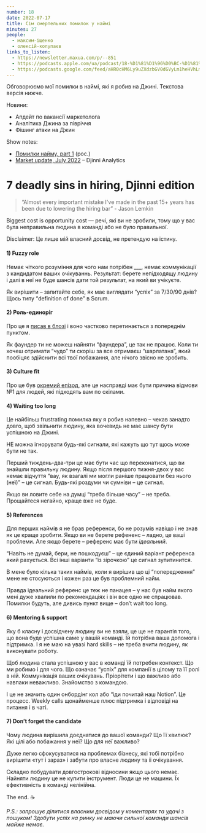 ```yaml
---
number: 18
date: 2022-07-17
title: Сім смертельних помилок у наймі
minutes: 27
people:
  - максим-іщенко
  - олексій-колупаєв
links_to_listen:
  - https://newsletter.maxua.com/p/--851
  - https://podcasts.apple.com/ua/podcast/18-%D1%81%D1%96%D0%BC-%D1%81%D0%BC%D0%B5%D1%80%D1%82%D0%B5%D0%BB%D1%8C%D0%BD%D0%B8%D1%85-%D0%BF%D0%BE%D0%BC%D0%B8%D0%BB%D0%BE%D0%BA-%D1%83-%D0%BD%D0%B0%D0%B9%D0%BC%D1%96/id1616301447?i=1000570168222
  - https://podcasts.google.com/feed/aHR0cHM6Ly9uZXdzbGV0dGVyLm1heHVhLmNvbS9mZWVk/episode/aHR0cHM6Ly9uZXdzbGV0dGVyLm1heHVhLmNvbS9wLy0tODUx
---
```


Обговорюємо мої помилки в наймі, які я робив на Джині. Текстова версія нижче.

Новини:

- Апдейт по вакансії маркетолога
- Аналітика Джина за півріччя
- Фішинг атаки на Джин

Show notes:

- [Помилки найму, part 1][1] (рос.)
- [Market update, July 2022][2] – Djinni Analytics

# 7 deadly sins in hiring, Djinni edition

> “Almost every important mistake I've made in the past 15+ years has been due
> to lowering the hiring bar” - Jason Lemkin

Biggest cost is opportunity cost — речі, які ви не зробили, тому що у вас була
неправильна людина в команді або не було правильної.  

Disclaimer: Це лише мій власний досвід, не претендую на істину.

#### 1) Fuzzy role

Немає чіткого розуміння для чого нам потрібен \___, немає коммунікації з
кандидатом ваших очікуваннь. Результат: берете непідходящу людину і далі в неї
не буде шансів дати той результат, на який ви учікуєте.

Як вирішити – запитайте себе, як має виглядати “успіх” за 7/30/90 днів? Щось
типу “definition of done” в Scrum. 

#### 2) Роль-единоріг

Про це я [писав в блозі][3] і воно частково перетинається з попереднім пунктом. 

Як фаундер ти не можеш найняти “фаундера”, це так не працює. Коли ти хочеш
отримати “чудо” ти скоріш за все отримаєш “шарлатана”, який пообіцяє здійснити
всі твої побажання, але нічого звісно не зробить.

#### 3) Culture fit

Про це був [окремий епізод][4], але це насправді має бути причина відмови №1
для людей, які підходять вам по скілами.

#### 4) Waiting too long

Це найбільш frustrating помилка яку я робив напевно – чекав занадто довго, щоб
звільнити людину, яка вочевидь не має шансу бути успішною на Джині.

НЕ можна ігнорувати будь-які сигнали, які кажуть що тут щось може бути не так.

Перший тиждень-два-три це має бути час що переконатися, що ви знайшли правильну
людину. Якщо після першого тижня-двох у вас немає відчуття “вау, як взагалі ми
могли раніше працювати без нього (неї)” – це сигнал. Будь-які роздуми чи
сумніви – це сигнал. 

Якщо ви ловите себе на думці “треба більше часу” – не треба. Прощайтеся
негайно, краще вже не буде.

#### 5) References

Для перших наймів я не брав референси, бо не розумів навіщо і не знав як це
краще зробити. Якщо ви не берете рефененс – ладно, це ваші проблеми. Але якщо
берете – референс має бути _ідеальний_.

“Навіть не думай, бери, не пошкодуєш” – це єдиний варіант референса який
рахується. Всі інші варіанти “із зірочкою” це сигнал зупитинится. 

В мене було кілька таких наймів, коли я вирішив що ці “попередження” мене не
стосуються і кожен раз це був проблемний найм.

Правда ідеальний референс це теж не панацея – у нас був найм якого мені дуже
хвалили по рекомендаціях і він все одно не спрацював. Помилки будуть, але
дивись пункт вище – don’t wait too long.

#### 6) Mentoring & support 

Яку б класну і досвідчену людину ви не взяли, це ще не гарантія того, що вона
буде успішна саме у вашій команді. Їй потрібна ваша допомога і підтримка. І я
не маю на увазі hard skills – не треба вчити людину, як виконувати роботу.

Щоб людина стала успішною у вас в команді їй потребен контекст. Що ми робимо і
для чого. Що означає “успіх” для компанії в цілому та її ролі в ній.
Коммунікація ваших очікувань. Пріорітети і що важливо або навпаки неважливо.
Знайомство з командою. 

І це не значить один онбордінг кол або “іди почитай наш Notion”. Це процесс.
Weekly calls щонайменше плюс підтримка і відповіді на питання і в чаті. 

#### 7) Don’t forget the candidate 

Чому людина вирішила доєднатися до вашої команди? Що її хвилює? Які цілі або
побажання у неї? Що для неї важливо?

Дуже легко сфокусуватися на проблемах бізнесу, які тобі потрібно вирішити «тут
і зараз» і забути про власне людину та іі очікування. 

Складно побудувати довгострокові відносини якщо цього немає. Найняти людину це
не купити інструмент. Люди це не машини. Їх ефективність в команді нелінійна.

The end. ☕️

_P.S.: запрошує ділитися власним досвідом у коментарях та удачі з пошуком!
Здобути успіх на ринку не маючи сильної команди шансів майже немає._

[1]: https://newsletter.maxua.com/p/hiring-mistakes-p1
[2]: https://djinni.substack.com/p/market-update-july-2022
[3]: https://newsletter.maxua.com/p/hiring-mistakes-p1
[4]: /startups-are-hard/15/
